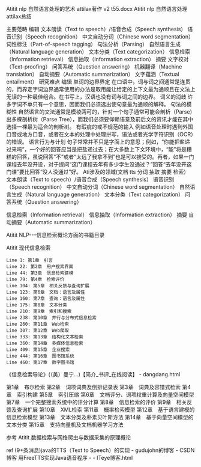 Atitit nlp   自然语言处理的艺术 attilax著作 v2 t55.docx
Atitit nlp   自然语言处理attilax总结

主要范畴
编辑
文本朗读（Text to speech）/语音合成（Speech synthesis）
语音识别（Speech recognition）
中文自动分词（Chinese word segmentation）
词性标注（Part-of-speech tagging）
句法分析（Parsing）
自然语言生成（Natural language generation）
文本分类（Text categorization）
信息检索（Information retrieval）
信息抽取（Information extraction）  摘要
文字校对（Text-proofing）
问答系统（Question answering）
机器翻译（Machine translation）
自动摘要（Automatic summarization）
文字蕴涵（Textual entailment）
研究难点
编辑
单词的边界界定
在口语中，词与词之间通常是连贯的，而界定字词边界通常使用的办法是取用能让给定的上下文最为通顺且在文法上无误的一种最佳组合。在书写上，汉语也没有词与词之间的边界。
词义的消歧
许多字词不单只有一个意思，因而我们必须选出使句意最为通顺的解释。
句法的模糊性
自然语言的文法通常是模棱两可的，针对一个句子通常可能会剖析（Parse）出多棵剖析树（Parse Tree），而我们必须要仰赖语意及前后文的资讯才能在其中选择一棵最为适合的剖析树。
有瑕疵的或不规范的输入
例如语音处理时遇到外国口音或地方口音，或者在文本的处理中处理拼写，语法或者光学字符识别（OCR）的错误。
语言行为与计划
句子常常并不只是字面上的意思；例如，“你能把盐递过来吗”，一个好的回答应当是把盐递过去；在大多数上下文环境中，“能”将是糟糕的回答，虽说回答“不”或者“太远了我拿不到”也是可以接受的。再者，如果一门课程去年没开设，对于提问“这门课程去年有多少学生没通过？”回答“去年没开这门课”要比回答“没人没通过”好。
Ati涉及的领域(文档 tts 分词   抽取 摘要 检索）
文本朗读（Text to speech）/语音合成（Speech synthesis）
语音识别（Speech recognition）
中文自动分词（Chinese word segmentation）
自然语言生成（Natural language generation）
文本分类（Text categorization）
问答系统（Question answering）

信息检索（Information retrieval）
信息抽取（Information extraction）  摘要
自动摘要（Automatic summarization）

Atitit NLP---信息检索概论方面的书籍目录


Atitit 现代信息检索


	Line 1: 第1章　引言
	Line 22: 第2章　用户搜索界面
	Line 44: 第3章　信息检索建模
	Line 79: 第4章　检索评价
	Line 104: 第5章　相关反馈与查询扩展
	Line 123: 第6章　文档：语言及属性
	Line 160: 第7章　查询：语言及属性
	Line 175: 第8章　文本分类
	Line 210: 第9章　索引和搜索
	Line 238: 第10章　并行与分布式信息检索
	Line 260: 第11章　Web检索
	Line 307: 第12章　Web爬取
	Line 333: 第13章　结构化文本检索
	Line 360: 第14章　多媒体信息检索
	Line 409: 第15章　企业搜索
	Line 444: 第16章　图书馆系统
	Line 460: 第17章　数字图书馆

《信息检索导论》(（美）曼宁...)【简介_书评_在线阅读】 - dangdang.html

第1章　布尔检索
第2章　词项词典及倒排记录表
第3章　词典及容错式检索
第4章　索引构建
第5章　索引压缩
第6章　文档评分、词项权重计算及向量空间模型
第7章　一个完整搜索系统中的评分计算
第8章　信息检索的评价
第9章　相关反馈及查询扩展
第10章　XML检索
第11章　概率检索模型
第12章　基于语言建模的信息检索模型
第13章　文本分类及朴素贝叶斯方法
第14章　基于向量空间模型的文本分类
第15章　支持向量机及文档机器学习方法


参考
Atitit.数据检索与网络爬虫与数据采集的原理概论



ref
(9+条消息)java的TTS（Text to Speech）的实现 - gudujohn的博客 - CSDN博客
用FreeTTS实现Java语音程序 - - ITeye博客.html
